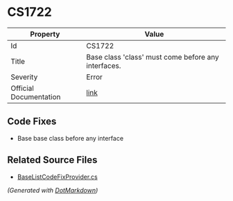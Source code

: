 # CS1722

| Property               | Value                                                             |
| ---------------------- | ----------------------------------------------------------------- |
| Id                     | CS1722                                                            |
| Title                  | Base class 'class' must come before any interfaces\.              |
| Severity               | Error                                                             |
| Official Documentation | [link](http://docs.microsoft.com/en-us/dotnet/csharp/misc/cs1722) |

## Code Fixes

* Base base class before any interface

## Related Source Files

* [BaseListCodeFixProvider.cs](../../src/CodeFixes/CSharp/CodeFixes/BaseListCodeFixProvider.cs)

*\(Generated with [DotMarkdown](http://github.com/JosefPihrt/DotMarkdown)\)*